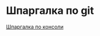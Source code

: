 # Шпаргалка по git 

[Шпаргалка по консоли](https://github.com/juniorTolmach/Git/tree/main/Шпаргалка%20по%20консоли)
